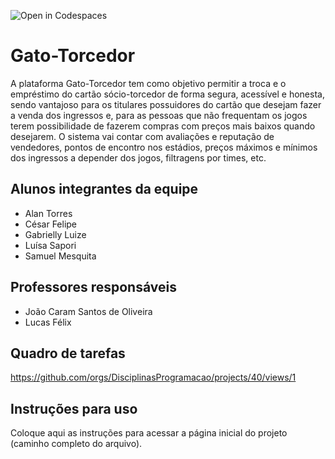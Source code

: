 ![Open in Codespaces](https://classroom.github.com/assets/open-in-codespaces-abfff4d4e15f9e1bd8274d9a39a0befe03a0632bb0f153d0ec72ff541cedbe34.svg)
# Gato-Torcedor

  A plataforma Gato-Torcedor tem como objetivo permitir a troca e o empréstimo do cartão sócio-torcedor de forma segura, acessível e honesta, sendo vantajoso para os titulares possuidores do cartão que desejam fazer a venda dos ingressos e, para as pessoas que não frequentam os jogos terem possibilidade de fazerem compras com preços mais baixos quando desejarem. 
  O sistema vai contar com avaliações e reputação de vendedores, pontos de encontro nos estádios, preços máximos e mínimos dos ingressos a depender dos jogos, filtragens por times, etc.

## Alunos integrantes da equipe

* Alan Torres
* César Felipe
* Gabrielly Luize
* Luísa Sapori
* Samuel Mesquita

## Professores responsáveis

* João Caram Santos de Oliveira
* Lucas Félix

## Quadro de tarefas
https://github.com/orgs/DisciplinasProgramacao/projects/40/views/1

## Instruções para uso
Coloque aqui as instruções para acessar a página inicial do projeto (caminho completo do arquivo).
